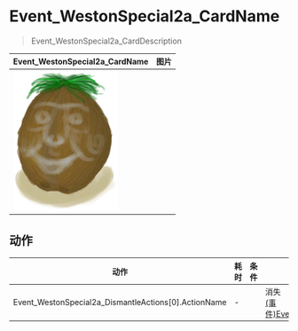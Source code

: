 # Event_WestonSpecial2a_CardName  
> Event_WestonSpecial2a_CardDescription  
  
  Event_WestonSpecial2a_CardName  |   图片   
 ----  |  ----:   
   |  ![](Sprite/Weston.png)   
  
## 动作  
动作  |  耗时  |  条件  |  变化  |  状态  
----  |  ----  |  ----  |  ----  |  ----  
Event_WestonSpecial2a_DismantleActions[0].ActionName<br>  |  -  |    |  消失<br>[(事件)Event_WestonSpecial2b_CardName](Event_WestonSpecial2b.md)(+1)<br>  |    
